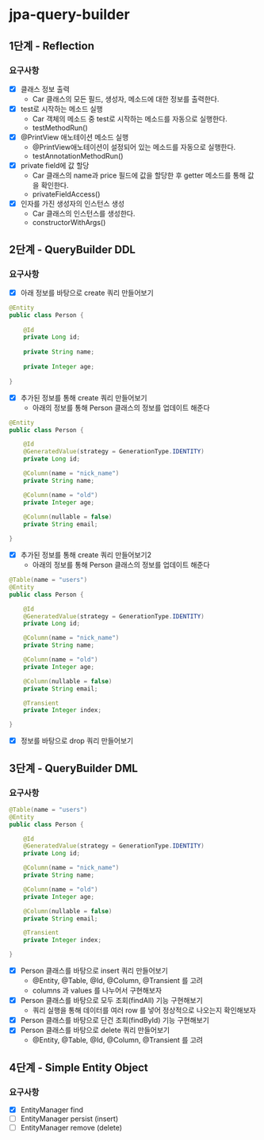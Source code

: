 # jpa-query-builder

## 1단계 - Reflection
### 요구사항
- [x] 클래스 정보 출력
  - Car 클래스의 모든 필드, 생성자, 메소드에 대한 정보를 출력한다.
- [x] test로 시작하는 메소드 실행
  - Car 객체의 메소드 중 test로 시작하는 메소드를 자동으로 실행한다.
  - testMethodRun()
- [x] @PrintView 애노테이션 메소드 실행
  - @PrintView애노테이션이 설정되어 있는 메소드를 자동으로 실행한다.
  - testAnnotationMethodRun()
- [x] private field에 값 할당
  - Car 클래스의 name과 price 필드에 값을 할당한 후 getter 메소드를 통해 값을 확인한다.
  - privateFieldAccess()
- [x] 인자를 가진 생성자의 인스턴스 생성
  - Car 클래스의 인스턴스를 생성한다.
  - constructorWithArgs()

## 2단계 - QueryBuilder DDL
### 요구사항
- [x] 아래 정보를 바탕으로 create 쿼리 만들어보기
```java
@Entity
public class Person {
    
    @Id
    private Long id;
    
    private String name;
    
    private Integer age;
    
}
```
- [x] 추가된 정보를 통해 create 쿼리 만들어보기
  - 아래의 정보를 통해 Person 클래스의 정보를 업데이트 해준다
```java
@Entity
public class Person {

    @Id
    @GeneratedValue(strategy = GenerationType.IDENTITY)
    private Long id;

    @Column(name = "nick_name")
    private String name;

    @Column(name = "old")
    private Integer age;
    
    @Column(nullable = false)
    private String email;

}
```
- [x] 추가된 정보를 통해 create 쿼리 만들어보기2
  - 아래의 정보를 통해 Person 클래스의 정보를 업데이트 해준다
```java
@Table(name = "users")
@Entity
public class Person {

    @Id
    @GeneratedValue(strategy = GenerationType.IDENTITY)
    private Long id;

    @Column(name = "nick_name")
    private String name;

    @Column(name = "old")
    private Integer age;

    @Column(nullable = false)
    private String email;

    @Transient
    private Integer index;

}
```
- [x] 정보를 바탕으로 drop 쿼리 만들어보기

## 3단계 - QueryBuilder DML
### 요구사항
```java
@Table(name = "users")
@Entity
public class Person {

    @Id
    @GeneratedValue(strategy = GenerationType.IDENTITY)
    private Long id;

    @Column(name = "nick_name")
    private String name;

    @Column(name = "old")
    private Integer age;

    @Column(nullable = false)
    private String email;

    @Transient
    private Integer index;

}
```
- [x] Person 클래스를 바탕으로 insert 쿼리 만들어보기
  - @Entity, @Table, @Id, @Column, @Transient 를 고려
  - columns 과 values 를 나누어서 구현해보자
- [x] Person 클래스를 바탕으로 모두 조회(findAll) 기능 구현해보기
  - 쿼리 실행을 통해 데이터를 여러 row 를 넣어 정상적으로 나오는지 확인해보자
- [x] Person 클래스를 바탕으로 단건 조회(findById) 기능 구현해보기
- [x] Person 클래스를 바탕으로 delete 쿼리 만들어보기
  - @Entity, @Table, @Id, @Column, @Transient 를 고려

## 4단계 - Simple Entity Object
### 요구사항
- [x] EntityManager find
- [ ] EntityManager persist (insert)
- [ ] EntityManager remove (delete)
